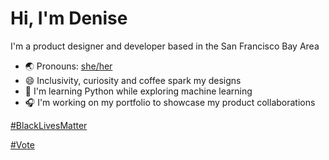 # Hi, I'm Denise

I'm a product designer and developer based in the San Francisco Bay Area
- 🌏 Pronouns: [she/her](https://pronoun.is/she)
- 😄 Inclusivity, curiosity and coffee spark my designs
- 🌱 I'm learning Python while exploring machine learning
- 🎧 I'm working on my portfolio to showcase my product collaborations


[#BlackLivesMatter](https://blacklivesmatter.com)

[#Vote](https://www.vote.org)
<!--
**DeniseFafette/denisefafette** is a ✨ _special_ ✨ repository because its `README.md` (this file) appears on your GitHub profile.

Here are some ideas to get you started:

- 🔭 I’m currently working on ...
- 🌱 I’m currently learning ...
- 👯 I’m looking to collaborate on ...
- 🤔 I’m looking for help with ...
- 💬 Ask me about ...
- 📫 How to reach me: ...
- 😄 Pronouns: ...
- ⚡ Fun fact: ...
-->
